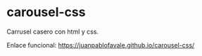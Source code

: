 # carousel-css

Carrusel casero con html y css.

Enlace funcional:
https://juanpablofavale.github.io/carousel-css/
